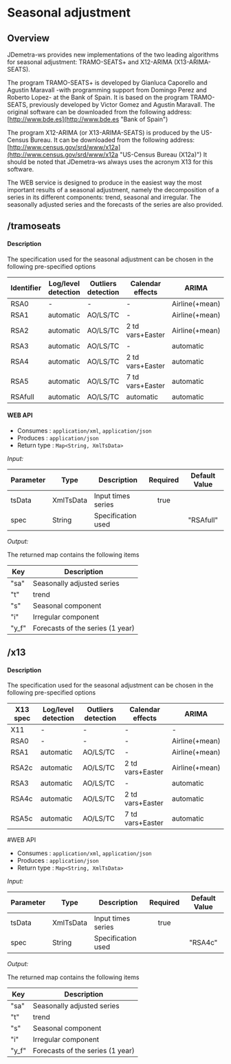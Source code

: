 # Seasonal adjustment

## Overview

JDemetra-ws provides new implementations of the two leading algorithms for seasonal adjustment: TRAMO-SEATS+ and X12-ARIMA (X13-ARIMA-SEATS).

 The program TRAMO-SEATS+ is developed by Gianluca Caporello and Agustin Maravall -with programming support from Domingo Perez and Roberto Lopez- 
 at the Bank of Spain. It is based on the program TRAMO-SEATS, previously developed by Victor Gomez and Agustin Maravall.
 The original software can be downloaded from the following address:
  [http://www.bde.es](http://www.bde.es "Bank of Spain")

 The program X12-ARIMA (or X13-ARIMA-SEATS) is produced by the US-Census Bureau. It can be downloaded from the following address: [http://www.census.gov/srd/www/x12a](http://www.census.gov/srd/www/x12a "US-Census Bureau (X12a)")
 It should be noted that JDemetra-ws always uses the acronym X13 for this software.
 
 The WEB service is designed to produce in the easiest way the most important results of a seasonal adjustment, namely the decomposition of a series in its different components:
 trend, seasonal and irregular. The seasonally adjusted series and the forecasts of the series are also provided.

## /tramoseats

#### Description

The specification used for the seasonal adjustment can be chosen in the following pre-specified options

| Identifier      | Log/level detection | Outliers detection | Calendar effects | ARIMA        |
|-----------------|---------------------|--------------------|------------------|--------------|
| RSA0            | -                   | -                  | -                |Airline(+mean)|
| RSA1            | automatic           | AO/LS/TC           | -                |Airline(+mean)|
| RSA2            | automatic           | AO/LS/TC           | 2 td vars+Easter |Airline(+mean)|
| RSA3            | automatic           | AO/LS/TC           | -                |automatic     |
| RSA4            | automatic           | AO/LS/TC           | 2 td vars+Easter |automatic     |
| RSA5            | automatic           | AO/LS/TC           | 7 td vars+Easter |automatic     |
| RSAfull         | automatic           | AO/LS/TC           | automatic        |automatic     |

#### WEB API

-   Consumes : `application/xml`, `application/json`
-   Produces : `application/json`
-   Return type : `Map<String, XmlTsData>`

_Input:_

| Parameter | Type      | Description        | Required | Default Value |
|-----------|-----------|--------------------|:--------:|:-------------:|
| tsData    | XmlTsData | Input times series |   true   |               |
| spec      | String    | Specification used |          |     "RSAfull"    |

_Output:_

The returned map contains the following items

| Key | Description |
|-----|-------------|
|"sa" | Seasonally adjusted series|
|"t"  | trend|
|"s"  | Seasonal component|
|"i"  | Irregular component|
|"y_f"| Forecasts of the series (1 year)|

## /x13

#### Description

The specification used for the seasonal adjustment can be chosen in the following pre-specified options

| X13 spec        | Log/level detection | Outliers detection | Calendar effects | ARIMA        |
|-----------------|---------------------|--------------------|------------------|--------------|
| X11             | -                   | -                  | -                |-             |
| RSA0            | -                   | -                  | -                |Airline(+mean)|
| RSA1            | automatic           | AO/LS/TC           | -                |Airline(+mean)|
| RSA2c           | automatic           | AO/LS/TC           | 2 td vars+Easter |Airline(+mean)|
| RSA3            | automatic           | AO/LS/TC           | -                |automatic     |
| RSA4c           | automatic           | AO/LS/TC           | 2 td vars+Easter |automatic     |
| RSA5c           | automatic           | AO/LS/TC           | 7 td vars+Easter |automatic     |

#WEB API

-   Consumes : `application/xml`, `application/json`
-   Produces : `application/json`
-   Return type : `Map<String, XmlTsData>`

_Input:_

| Parameter | Type      | Description        | Required | Default Value |
|-----------|-----------|--------------------|:--------:|:-------------:|
| tsData    | XmlTsData | Input times series |   true   |               |
| spec      | String    | Specification used |          |    "RSA4c"    |

_Output:_

The returned map contains the following items

| Key | Description |
|-----|-------------|
|"sa" | Seasonally adjusted series|
|"t"  | trend|
|"s"  | Seasonal component|
|"i"  | Irregular component|
|"y_f"| Forecasts of the series (1 year)|



